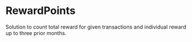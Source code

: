 # RewardPoints
Solution to count total reward for given transactions and individual reward up to three prior months.
